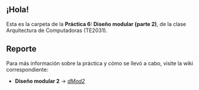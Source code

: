 ## ¡Hola!
Esta es la carpeta de la **Práctica 6: Diseño modular (parte 2)**, de la clase Arquitectura de Computadoras (TE2031).

## Reporte
Para más información sobre la práctica y cómo se llevó a cabo, visite la wiki correspondiente:

* **Diseño modular 2** → _[dMod2](https://github.com/dafsgit/comp_arch/wiki/Pr%C3%A1ctica-6:-Dise%C3%B1o-modular-(parte-2))_
